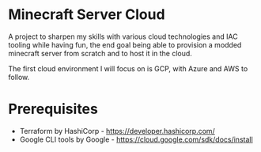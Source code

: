 # Minecraft Server Cloud
A project to sharpen my skills with various cloud technologies and IAC tooling while having fun, the end goal being able to provision a modded minecraft server from scratch and to host it in the cloud.

The first cloud environment I will focus on is GCP, with Azure and AWS to follow. 

# Prerequisites
* Terraform by HashiCorp - https://developer.hashicorp.com/
* Google CLI tools by Google - https://cloud.google.com/sdk/docs/install